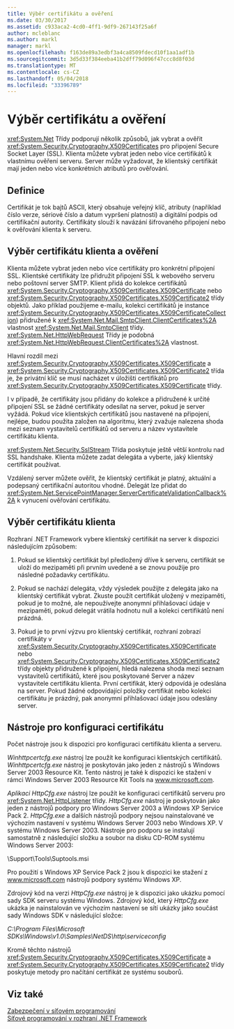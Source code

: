 ```yaml
---
title: Výběr certifikátu a ověření
ms.date: 03/30/2017
ms.assetid: c933aca2-4cd0-4ff1-9df9-267143f25a6f
author: mcleblanc
ms.author: markl
manager: markl
ms.openlocfilehash: f163de89a3edbf3a4ca8509fdecd10f1aa1adf1b
ms.sourcegitcommit: 3d5d33f384eeba41b2dff79d096f47ccc8d8f03d
ms.translationtype: MT
ms.contentlocale: cs-CZ
ms.lasthandoff: 05/04/2018
ms.locfileid: "33396789"
---
```

# <a name="certificate-selection-and-validation"></a>Výběr certifikátu a ověření
<xref:System.Net> Třídy podporují několik způsobů, jak vybrat a ověřit <xref:System.Security.Cryptography.X509Certificates> pro připojení Secure Socket Layer (SSL). Klienta můžete vybrat jeden nebo více certifikátů k vlastnímu ověření serveru. Server může vyžadovat, že klientský certifikát mají jeden nebo více konkrétních atributů pro ověřování.  
  
## <a name="definition"></a>Definice  
 Certifikát je tok bajtů ASCII, který obsahuje veřejný klíč, atributy (například číslo verze, sériové číslo a datum vypršení platnosti) a digitální podpis od certifikační autority. Certifikáty slouží k navázání šifrovaného připojení nebo k ověřování klienta k serveru.  
  
## <a name="client-certificate-selection-and-validation"></a>Výběr certifikátu klienta a ověření  
 Klienta můžete vybrat jeden nebo více certifikáty pro konkrétní připojení SSL. Klientské certifikáty lze přidružit připojení SSL k webového serveru nebo poštovní server SMTP. Klient přidá do kolekce certifikátů <xref:System.Security.Cryptography.X509Certificates.X509Certificate> nebo <xref:System.Security.Cryptography.X509Certificates.X509Certificate2> třídy objektů. Jako příklad použijeme e-mailu, kolekci certifikátů je instance <xref:System.Security.Cryptography.X509Certificates.X509CertificateCollection>) přidružené k <xref:System.Net.Mail.SmtpClient.ClientCertificates%2A> vlastnost <xref:System.Net.Mail.SmtpClient> třídy. <xref:System.Net.HttpWebRequest> Třídy je podobná <xref:System.Net.HttpWebRequest.ClientCertificates%2A> vlastnost.  
  
 Hlavní rozdíl mezi <xref:System.Security.Cryptography.X509Certificates.X509Certificate> a <xref:System.Security.Cryptography.X509Certificates.X509Certificate2> třída je, že privátní klíč se musí nacházet v úložišti certifikátů pro <xref:System.Security.Cryptography.X509Certificates.X509Certificate> třídy.  
  
 I v případě, že certifikáty jsou přidány do kolekce a přidružené k určité připojení SSL se žádné certifikáty odesílat na server, pokud je server vyžádá. Pokud více klientských certifikátů jsou nastavené na připojení, nejlépe, budou použita založen na algoritmu, který zvažuje nalezena shoda mezi seznam vystavitelů certifikátů od serveru a název vystavitele certifikátu klienta.  
  
 <xref:System.Net.Security.SslStream> Třída poskytuje ještě větší kontrolu nad SSL handshake. Klienta můžete zadat delegáta a vyberte, jaký klientský certifikát používat.  
  
 Vzdálený server můžete ověřit, že klientský certifikát je platný, aktuální a podepsaný certifikační autoritou vhodné. Delegát lze přidat do <xref:System.Net.ServicePointManager.ServerCertificateValidationCallback%2A> k vynucení ověřování certifikátu.  
  
## <a name="client-certificate-selection"></a>Výběr certifikátu klienta  
 Rozhraní .NET Framework vybere klientský certifikát na server k dispozici následujícím způsobem:  
  
1.  Pokud se klientský certifikát byl předložený dříve k serveru, certifikát se uloží do mezipaměti při prvním uvedené a se znovu použije pro následné požadavky certifikátu.  
  
2.  Pokud se nachází delegáta, vždy výsledek použijte z delegáta jako na klientský certifikát vybrat. Zkuste použít certifikát uložený v mezipaměti, pokud je to možné, ale nepoužívejte anonymní přihlašovací údaje v mezipaměti, pokud delegát vrátila hodnotu null a kolekci certifikátů není prázdná.  
  
3.  Pokud je to první výzvu pro klientský certifikát, rozhraní zobrazí certifikáty v <xref:System.Security.Cryptography.X509Certificates.X509Certificate> nebo <xref:System.Security.Cryptography.X509Certificates.X509Certificate2> třídy objekty přidružené k připojení, hledá nalezena shoda mezi seznam vystavitelů certifikátů, které jsou poskytované Server a název vystavitele certifikátu klienta. První certifikát, který odpovídá je odeslána na server. Pokud žádné odpovídající položky certifikát nebo kolekci certifikátu je prázdný, pak anonymní přihlašovací údaje jsou odeslány server.  
  
## <a name="tools-for-certificate-configuration"></a>Nástroje pro konfiguraci certifikátu  
 Počet nástroje jsou k dispozici pro konfiguraci certifikátu klienta a serveru.  
  
 *Winhttpcertcfg.exe* nástroj lze použít ke konfiguraci klientských certifikátů. *Winhttpcertcfg.exe* nástroj je poskytován jako jeden z nástrojů s Windows Server 2003 Resource Kit. Tento nástroj je také k dispozici ke stažení v rámci Windows Server 2003 Resource Kit Tools na www.microsoft.com.  
  
 *Aplikaci HttpCfg.exe* nástroj lze použít ke konfiguraci certifikátů serveru pro <xref:System.Net.HttpListener> třídy. *HttpCfg.exe* nástroj je poskytován jako jeden z nástrojů podpory pro Windows Server 2003 a Windows XP Service Pack 2. *HttpCfg.exe* a dalších nástrojů podpory nejsou nainstalované ve výchozím nastavení v systému Windows Server 2003 nebo Windows XP. V systému Windows Server 2003. Nástroje pro podporu se instalují samostatně z následující složku a soubor na disku CD-ROM systému Windows Server 2003:  
  
 \Support\Tools\Suptools.msi  
  
 Pro použití s Windows XP Service Pack 2 jsou k dispozici ke stažení z www.microsoft.com nástrojů podpory systému Windows XP.  
  
 Zdrojový kód na verzi *HttpCfg.exe* nástroj je k dispozici jako ukázku pomocí sady SDK serveru systému Windows. Zdrojový kód, který *HttpCfg.exe* ukázka je nainstalován ve výchozím nastavení se sítí ukázky jako součást sady Windows SDK v následující složce:  
  
 *C:\Program Files\Microsoft SDKs\Windows\v1.0\Samples\NetDS\http\serviceconfig*  
  
 Kromě těchto nástrojů <xref:System.Security.Cryptography.X509Certificates.X509Certificate> a <xref:System.Security.Cryptography.X509Certificates.X509Certificate2> třídy poskytuje metody pro načítání certifikát ze systému souborů.  
  
## <a name="see-also"></a>Viz také  
 [Zabezpečení v síťovém programování](../../../docs/framework/network-programming/security-in-network-programming.md)  
 [Síťové programování v rozhraní .NET Framework](../../../docs/framework/network-programming/index.md)
